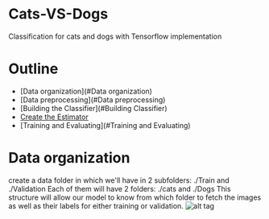 # Cats-VS-Dogs
Classification for cats and dogs with Tensorflow implementation
# Outline
* [Data organization](#Data organization)
* [Data preprocessing](#Data preprocessing)
* [Building the Classifier](#Building Classifier)
* [Create the Estimator](#contact)
* [Training and Evaluating](#Training and Evaluating)

# Data organization
create a data folder in which we'll have in 2 subfolders: ./Train and ./Validation
Each of them will have 2 folders: ./cats and ./Dogs
This structure will allow our model to know from which folder to fetch the images as well as their labels for either training or validation.
![alt tag](http://m.qpic.cn/psb?/V13jsLBD3Y4Bf1/la7Qv7bC3.6Mu26HmPYKpL0NBq5bY3*zkjPgGKHPmWk!/b/dFQBAAAAAAAA&bo=IwFMAgAAAAARB1w!&rf=viewer_4)
